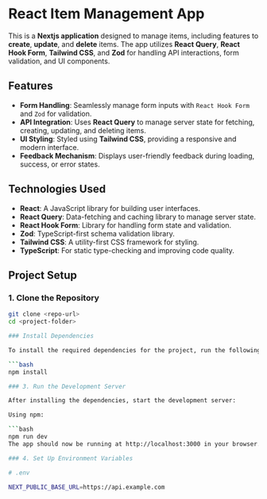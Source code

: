 # React Item Management App

This is a **Nextjs application** designed to manage items, including features to **create**, **update**, and **delete** items. The app utilizes **React Query**, **React Hook Form**, **Tailwind CSS**, and **Zod** for handling API interactions, form validation, and UI components.

## Features

- **Form Handling**: Seamlessly manage form inputs with `React Hook Form` and `Zod` for validation.
- **API Integration**: Uses **React Query** to manage server state for fetching, creating, updating, and deleting items.
- **UI Styling**: Styled using **Tailwind CSS**, providing a responsive and modern interface.
- **Feedback Mechanism**: Displays user-friendly feedback during loading, success, or error states.

## Technologies Used

- **React**: A JavaScript library for building user interfaces.
- **React Query**: Data-fetching and caching library to manage server state.
- **React Hook Form**: Library for handling form state and validation.
- **Zod**: TypeScript-first schema validation library.
- **Tailwind CSS**: A utility-first CSS framework for styling.
- **TypeScript**: For static type-checking and improving code quality.

## Project Setup

### 1. Clone the Repository

````bash
git clone <repo-url>
cd <project-folder>

### Install Dependencies

To install the required dependencies for the project, run the following command:

```bash
npm install

### 3. Run the Development Server

After installing the dependencies, start the development server:

Using npm:

```bash
npm run dev
The app should now be running at http://localhost:3000 in your browser.

### 4. Set Up Environment Variables

# .env

NEXT_PUBLIC_BASE_URL=https://api.example.com
````
